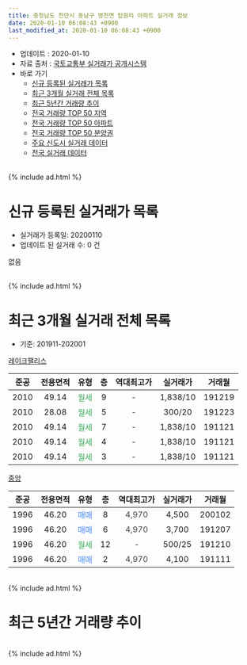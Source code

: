 ```yaml
---
title: 충청남도 천안시 동남구 병천면 탑원리 아파트 실거래 정보
date: 2020-01-10 06:08:43 +0900
last_modified_at: 2020-01-10 06:08:43 +0900
---
```


* 업데이트 : 2020-01-10
* 자료 출처 : [국토교통부 실거래가 공개시스템](http://rt.molit.go.kr)
* 바로 가기
    * [신규 등록된 실거래가 목록](#신규-등록된-실거래가-목록)
    * [최근 3개월 실거래 전체 목록](#최근-3개월-실거래-전체-목록)
    * [최근 5년간 거래량 추이](#최근-5년간-거래량-추이)
    * [전국 거래량 TOP 50 지역](https://inasie.github.io/apt-trade-info/최근-3개월-전국에서-가장-거래가-많이-발생한-지역)
    * [전국 거래량 TOP 50 아파트](https://inasie.github.io/apt-trade-info/최근-3개월-전국에서-가장-거래가-많이-발생한-아파트)
    * [전국 거래량 TOP 50 분양권](https://inasie.github.io/apt-trade-info/최근-3개월-전국에서-가장-거래가-많이-발생한-분양권)
    * [주요 신도시 실거래 데이터](https://inasie.github.io/apt-trade-info/주요-신도시)
    * [전국 실거래 데이터](https://inasie.github.io/apt-trade-info/전국)
<br>
{% include ad.html %}
<br>

# 신규 등록된 실거래가 목록
* 실거래가 등록일: 20200110
* 업데이트 된 실거래 수: 0 건

없음

<br>
{% include ad.html %}
<br>

# 최근 3개월 실거래 전체 목록
* 기준: 201911-202001


[레이크팰리스](https://search.naver.com/search.naver?query=%EC%B6%A9%EC%B2%AD%EB%82%A8%EB%8F%84+%EC%B2%9C%EC%95%88%EC%8B%9C+%EB%8F%99%EB%82%A8%EA%B5%AC+%EB%B3%91%EC%B2%9C%EB%A9%B4+%ED%83%91%EC%9B%90%EB%A6%AC+%EB%A0%88%EC%9D%B4%ED%81%AC%ED%8C%B0%EB%A6%AC%EC%8A%A4)

|준공|전용면적|유형|층|역대최고가|실거래가|거래월|
|:---:|:---:|:---:|:---:|:---:|:---:|:---:|
|2010|49.14|<span style="color:#34a853">월세</span>|9|<span style="color:#444444">-</span>|1,838/10|191219|
|2010|28.08|<span style="color:#34a853">월세</span>|5|<span style="color:#444444">-</span>|300/20|191223|
|2010|49.14|<span style="color:#34a853">월세</span>|7|<span style="color:#444444">-</span>|1,838/10|191121|
|2010|49.14|<span style="color:#34a853">월세</span>|4|<span style="color:#444444">-</span>|1,838/10|191121|
|2010|49.14|<span style="color:#34a853">월세</span>|3|<span style="color:#444444">-</span>|1,838/10|191121|

[중앙](https://search.naver.com/search.naver?query=%EC%B6%A9%EC%B2%AD%EB%82%A8%EB%8F%84+%EC%B2%9C%EC%95%88%EC%8B%9C+%EB%8F%99%EB%82%A8%EA%B5%AC+%EB%B3%91%EC%B2%9C%EB%A9%B4+%ED%83%91%EC%9B%90%EB%A6%AC+%EC%A4%91%EC%95%99)

|준공|전용면적|유형|층|역대최고가|실거래가|거래월|
|:---:|:---:|:---:|:---:|:---:|:---:|:---:|
|1996|46.20|<span style="color:#4285f3">매매</span>|8|<span style="color:#444444">4,970</span>|4,500|200102|
|1996|46.20|<span style="color:#4285f3">매매</span>|6|<span style="color:#444444">4,970</span>|3,700|191207|
|1996|46.20|<span style="color:#34a853">월세</span>|12|<span style="color:#444444">-</span>|500/25|191210|
|1996|46.20|<span style="color:#4285f3">매매</span>|2|<span style="color:#444444">4,970</span>|4,100|191111|


<br>
{% include ad.html %}
<br>

# 최근 5년간 거래량 추이


<div style="width:100%;">
    <canvas id="deal_progress" height="200"></canvas>
</div>

<script>
new Chart(document.getElementById("deal_progress"), {
    type: 'line',
    data: {
        labels: ['201501','201502','201503','201504','201505','201506','201507','201508','201509','201510','201511','201512','201601','201602','201603','201604','201605','201606','201607','201608','201609','201610','201611','201612','201701','201702','201703','201704','201705','201706','201707','201708','201709','201710','201711','201712','201801','201802','201803','201804','201805','201806','201807','201808','201809','201810','201811','201812','201901','201902','201903','201904','201905','201906','201907','201908','201909','201910','201911','201912','202001'],
        datasets: [{
            label: '매매',
            pointRadius: 1,
            data: [2, 2, 3, 1, 1, 3, 3, 2, 2, 3, 3, 2, 1, 2, 0, 2, 4, 0, 1, 1, 5, 2, 1, 2, 2, 3, 5, 4, 2, 3, 1, 1, 0, 4, 0, 3, 2, 1, 6, 1, 3, 3, 1, 1, 0, 1, 0, 1, 1, 0, 1, 5, 1, 2, 1, 2, 1, 0, 1, 1, 1],
            borderColor: "rgba(255, 201, 14, 1)",
            backgroundColor: "rgba(255, 201, 14, 0.5)",
            fill: false,
            lineTension: 0
        },{
            label: '전월세',
            pointRadius: 1,
            data: [3, 5, 2, 5, 3, 2, 1, 0, 2, 3, 2, 1, 4, 2, 0, 1, 1, 1, 2, 1, 0, 0, 5, 1, 3, 1, 2, 1, 2, 1, 1, 2, 2, 1, 4, 3, 1, 6, 5, 2, 1, 1, 2, 1, 1, 1, 1, 1, 1, 2, 1, 1, 2, 0, 3, 1, 1, 2, 3, 3, 0],
            borderColor: "rgba(0, 141, 185, 1)",
            backgroundColor: "rgba(0, 141, 185, 0.5)",
            fill: false,
            lineTension: 0
        }
        ]
    },
    options: {
        responsive: true,
        title: {
            display: false
        },
        tooltips: {
            mode: 'index',
            intersect: false
        },
        hover: {
            mode: 'nearest',
            intersect: true
        },
        scales: {
            xAxes: [{
                display: true,
                scaleLabel: {
                    display: true,
                    labelString: '년/월'
                }
            }],
            yAxes: [{
                display: true,
                ticks: {
                    suggestedMin: 0,
                },
                scaleLabel: {
                    display: true,
                    labelString: '실거래 수'
                }
            }]
        }
    }
});

</script>


<br>
{% include ad.html %}
<br>

